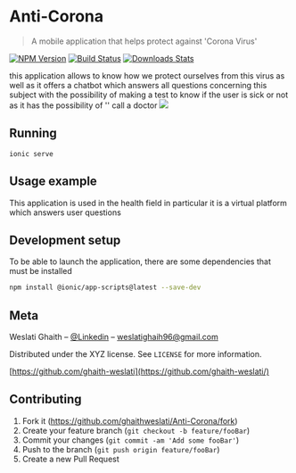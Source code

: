 # Anti-Corona
> A mobile application that helps protect against 'Corona Virus'

[![NPM Version][npm-image]][npm-url]
[![Build Status][travis-image]][travis-url]
[![Downloads Stats][npm-downloads]][npm-url]

this application allows to know how we protect ourselves from this virus as well as it offers a chatbot which answers all questions concerning this subject with the possibility of making a test to know if the user is sick or not as it has the possibility of '' call a doctor
![](https://ibb.co/9VWcXKH)

## Running
```ionic
ionic serve
```

## Usage example

This application is used in the health field in particular it is a virtual platform which answers user questions

## Development setup

To be able to launch the application, there are some dependencies that must be installed

```sh
npm install @ionic/app-scripts@latest --save-dev
```

## Meta

Weslati Ghaith – [@Linkedin](https://www.linkedin.com/in/ghaith-weslati-81955717a/) – weslatighaih96@gmail.com

Distributed under the XYZ license. See ``LICENSE`` for more information.

[https://github.com/ghaith-weslati](https://github.com/ghaith-weslati/)

## Contributing

1. Fork it (<https://github.com/ghaithweslati/Anti-Corona/fork>)
2. Create your feature branch (`git checkout -b feature/fooBar`)
3. Commit your changes (`git commit -am 'Add some fooBar'`)
4. Push to the branch (`git push origin feature/fooBar`)
5. Create a new Pull Request

<!-- Markdown link & img dfn's -->
[npm-image]: https://img.shields.io/npm/v/datadog-metrics.svg?style=flat-square
[npm-url]: https://npmjs.org/package/datadog-metrics
[npm-downloads]: https://img.shields.io/npm/dm/datadog-metrics.svg?style=flat-square
[travis-image]: https://img.shields.io/travis/dbader/node-datadog-metrics/master.svg?style=flat-square
[travis-url]: https://travis-ci.org/dbader/node-datadog-metrics
[wiki]: https://github.com/yourname/yourproject/wiki
